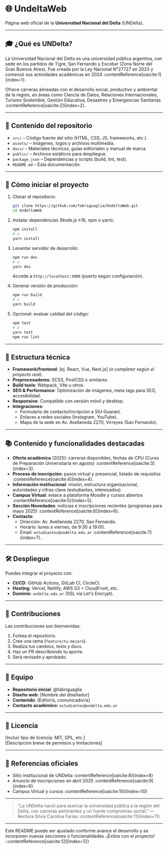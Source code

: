 # 🌐 UndeltaWeb

Página web oficial de la **Universidad Nacional del Delta** (UNDelta).

---

## 🎓 ¿Qué es UNDelta?

La Universidad Nacional del Delta es una universidad pública argentina, con sede en los partidos de Tigre, San Fernando y Escobar (Zona Norte del Gran Buenos Aires). Fue creada por la Ley Nacional N°27727 en 2023 y comenzó sus actividades académicas en 2024 :contentReference[oaicite:1]{index=1}.

Ofrece carreras alineadas con el desarrollo social, productivo y ambiental de la región, en áreas como Ciencia de Datos, Relaciones Internacionales, Turismo Sostenible, Gestión Educativa, Desastres y Emergencias Sanitarias :contentReference[oaicite:2]{index=2}.

---

## 📌 Contenido del repositorio

- `src/` – Código fuente del sitio (HTML, CSS, JS, frameworks, etc.).
- `assets/` – Imágenes, logos y archivos multimedia.
- `docs/` – Materiales técnicos, guías editoriales y manual de marca.
- `public/` – Archivos estáticos para despliegue.
- `package.json` – Dependencias y scripts (build, lint, test).
- `README.md` – Esta documentación.

---

## 🚀 Cómo iniciar el proyecto

1. Clonar el repositorio:
    ```bash
    git clone https://github.com/fabriguaglia/UndeltaWeb.git
    cd UndeltaWeb
    ```

2. Instalar dependencias (Node.js ≥16, npm o yarn):
    ```bash
    npm install
    # o
    yarn install
    ```

3. Levantar servidor de desarrollo:
    ```bash
    npm run dev
    # o
    yarn dev
    ```
    Accede a `http://localhost:3000` (puerto según configuración).

4. Generar versión de producción:
    ```bash
    npm run build
    # o
    yarn build
    ```

5. Opcional: evaluar calidad del código:
    ```bash
    npm test
    # o
    yarn test
    npm run lint
    ```

---

## 🧩 Estructura técnica

- **Framework/frontend**: [ej. React, Vue, Next.js] *(a completar según el proyecto real)*.
- **Preprocesadores**: SCSS, PostCSS o similares.
- **Build tools**: Webpack, Vite u otros.
- **SEO & Performance**: Optimización de imágenes, meta tags para SEO, accesibilidad.
- **Responsive**: Compatible con versión móvil y desktop.
- **Integraciones**:
  - Formulario de contacto/incripción a SIU‑Guaraní.
  - Enlaces a redes sociales (Instagram, YouTube).
  - Mapa de la sede en Av. Avellaneda 2270, Virreyes (San Fernando).

---

## 📚 Contenido y funcionalidades destacadas

- **Oferta académica** (2025): carreras disponibles, fechas de CPU (Curso de Preparación Universitaria en agosto) :contentReference[oaicite:3]{index=3}.
- **Proceso de inscripción**: pasos virtual y presencial, listado de requisitos :contentReference[oaicite:4]{index=4}.
- **Información institucional**: misión, estructura organizacional, autoridades y cifras clave (estudiantes, interesados).
- **Campus Virtual**: enlace a plataforma Moodle y cursos abiertos :contentReference[oaicite:5]{index=5}.
- **Sección Novedades**: noticias e inscripciones recientes (programas para mayo 2025) :contentReference[oaicite:6]{index=6}.
- **Contacto**:
  - Dirección: Av. Avellaneda 2270, San Fernando.
  - Horario: lunes a viernes, de 9:30 a 19:00.
  - Email: `estudiantes@undelta.edu.ar` :contentReference[oaicite:7]{index=7}.

---

## 🛠️ Despliegue

Puedes integrar el proyecto con:

- **CI/CD**: GitHub Actions, GitLab CI, CircleCI.
- **Hosting**: Vercel, Netlify, AWS S3 + CloudFront, etc.
- **Dominio**: `undelta.edu.ar` (SSL via Let's Encrypt).

---

## 🔧 Contribuciones

Las contribuciones son bienvenidas:

1. Forkea el repositorio.
2. Crea una rama (`feature/tu-mejora`).
3. Realiza tus cambios, tests y docs.
4. Haz un PR describiendo tu aporte.
5. Será revisado y aprobado.

---

## 🤝 Equipo

- **Repositorio inicial**: @fabriguaglia
- **Diseño web**: [Nombre del diseñador]
- **Contenido**: [Editor/a, comunicador/a]
- **Contacto académico**: `estudiantes@undelta.edu.ar`

---

## 📄 Licencia

[Incluir tipo de licencia: MIT, GPL, etc.]  
[Descripción breve de permisos y limitaciones]

---

## 🧾 Referencias oficiales

- Sitio institucional de UNDelta :contentReference[oaicite:8]{index=8}  
- Anuncio de inscripciones en abril 2025 :contentReference[oaicite:9]{index=9}  
- Campus Virtual y cursos :contentReference[oaicite:10]{index=10}  

---

> “La UNDelta nació para acercar la universidad pública a la región del Delta, con carreras pertinentes y un fuerte compromiso social.” — Rectora Silvia Carolina Farías :contentReference[oaicite:11]{index=11}

---

Este README puede ser ajustado conforme avance el desarrollo y se incorporen nuevas secciones o funcionalidades. ¡Éxitos con el proyecto!
::contentReference[oaicite:12]{index=12}
